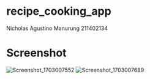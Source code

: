 # recipe_cooking_app
Nicholas Agustino Manurung 
211402134
# Screenshot 
![Screenshot_1703007552](https://github.com/NicholasManurung/UAS_PemrogramanMobile/assets/89187060/a5ca3a87-70d0-44e7-bbdd-46de7a752da5)
![Screenshot_1703007689](https://github.com/NicholasManurung/UAS_PemrogramanMobile/assets/89187060/0c3e984c-e755-4f3d-8952-a64d86c50d79)
